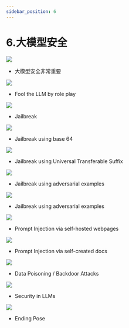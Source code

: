 ```yaml
---
sidebar_position: 6
---
```


# 6.大模型安全
![](./img/security.0.png)
* 大模型安全非常重要

![](./img/security.1.png)
* Fool the LLM by role play

![](./img/security.2.png)
* Jailbreak

![](./img/security.3.png)
* Jailbreak using base 64

![](./img/security.4.png)
* Jailbreak using Universal Transferable Suffix

![](./img/security.5.png)
* Jailbreak using adversarial examples

![](./img/security.6.png)
* Jailbreak using adversarial examples

![](./img/security.7.png)
* Prompt Injection via self-hosted webpages

![](./img/security.8.png)
* Prompt Injection via self-created docs

![](./img/security.9.png)
* Data Poisoning / Backdoor Attacks

![](./img/security.10.png)
* Security in LLMs

![](./img/security.11.png)
* Ending Pose